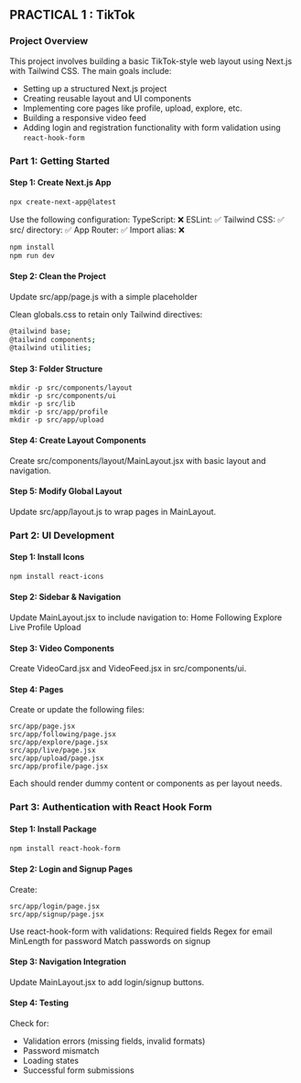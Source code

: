 ## PRACTICAL 1 : TikTok

### Project Overview
This project involves building a basic TikTok-style web layout using Next.js with Tailwind CSS. The main goals include:

- Setting up a structured Next.js project
- Creating reusable layout and UI components
- Implementing core pages like profile, upload, explore, etc.
- Building a responsive video feed
- Adding login and registration functionality with form validation using `react-hook-form`

### Part 1: Getting Started

#### Step 1: Create Next.js App
```bash
npx create-next-app@latest
```
Use the following configuration:
    TypeScript: ❌ 
    ESLint: ✅ 
    Tailwind CSS: ✅ 
    src/ directory: ✅ 
    App Router: ✅ 
    Import alias: ❌ 

```bash
npm install
npm run dev
```

#### Step 2: Clean the Project
Update src/app/page.js with a simple placeholder

Clean globals.css to retain only Tailwind directives:
```bash 
@tailwind base;
@tailwind components;
@tailwind utilities;
```

#### Step 3: Folder Structure
```
mkdir -p src/components/layout
mkdir -p src/components/ui
mkdir -p src/lib
mkdir -p src/app/profile
mkdir -p src/app/upload
```

#### Step 4: Create Layout Components
Create src/components/layout/MainLayout.jsx with basic layout and navigation.

#### Step 5: Modify Global Layout
Update src/app/layout.js to wrap pages in MainLayout.


### Part 2:  UI Development

#### Step 1: Install Icons
```bash 
npm install react-icons
```
#### Step 2: Sidebar & Navigation
Update MainLayout.jsx to include navigation to:
    Home
    Following
    Explore
    Live
    Profile
    Upload

#### Step 3: Video Components
Create VideoCard.jsx and VideoFeed.jsx in src/components/ui.

#### Step 4: Pages
Create or update the following files:
```
src/app/page.jsx
src/app/following/page.jsx
src/app/explore/page.jsx
src/app/live/page.jsx
src/app/upload/page.jsx
src/app/profile/page.jsx
```
Each should render dummy content or components as per layout needs.


### Part 3: Authentication with React Hook Form

#### Step 1: Install Package
```bash
npm install react-hook-form
```
#### Step 2: Login and Signup Pages
Create:
```
src/app/login/page.jsx
src/app/signup/page.jsx
```
Use react-hook-form with validations:
    Required fields
    Regex for email
    MinLength for password
    Match passwords on signup

#### Step 3: Navigation Integration
Update MainLayout.jsx to add login/signup buttons.

#### Step 4: Testing
Check for:
- Validation errors (missing fields, invalid formats)
- Password mismatch
- Loading states
- Successful form submissions